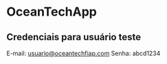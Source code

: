 # OceanTechApp

## Credenciais para usuário teste
E-mail: usuario@oceantechfiap.com
Senha: abcd1234

